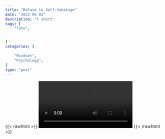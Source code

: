 ```yaml
---
title: "Refuse to Self-Sabatoge"
date: "2022-04-02"
description: "t short"
tags: [
    "Tate",


]
categories: [
    
    "Mindset",
    "Psychology",
]
type: "post"
---
```

{{< rawhtml >}}
    <video width="auto" height="auto" controls>
        <source src="https://clips.dev00ps.com/Tate/NEVER%20ALLOW%20DOUBT%20TO%20ENTER%20YOUR%20MIND%20shorts%20selfsabotage%20kickboxing.mp4" type="video/mp4"> 
    </video>
{{< /rawhtml >}}